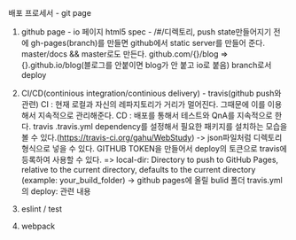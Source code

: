 배포 프로세서 - git page
1. github page - io 페이지
html5 spec - /#/디렉토리, push state만들어지기 전에
gh-pages(branch)를 만들면 github에서 static server를 만들어 준다.
master/docs && master로도 만든다.
github.com/{}/blog => {}.github.io/blog(블로그를 안붙이면 blog가 안 붙고 io로 붙음)
branch로서 deploy

2. CI/CD(continious integration/continious delivery) - travis(github push와 관련)
CI : 현재 로컬과 자신의 레파지토리가 거리가 멀어진다. 그때문에 이를 이용해서 지속적으로 관리해준다.
CD : 배포를 통해서 테스트와 QnA를 지속적으로 한다.
travis
.travis.yml
dependency를 설정해서 필요한 패키지를 설치하는 모습을 볼 수 있다.(https://travis-ci.org/gahu/WebStudy)
 -> json파일처럼 디렉토리 형식으로 넣을 수 있다.
GITHUB TOKEN을 만들어서 deploy의 토큰으로 travis에 등록하여 사용할 수 있다.
 => local-dir: Directory to push to GitHub Pages, relative to the current directory, defaults to the current directory (example: your_build_folder) -> github pages에 올릴 bulid 폴더
travis.yml의 deploy: 관련 내용
3. eslint / test
4. webpack